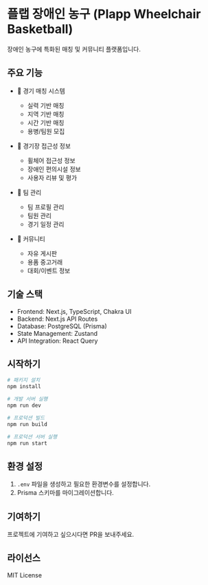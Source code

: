 # 플랩 장애인 농구 (Plapp Wheelchair Basketball)

장애인 농구에 특화된 매칭 및 커뮤니티 플랫폼입니다.

## 주요 기능

- 🏀 경기 매칭 시스템
  - 실력 기반 매칭
  - 지역 기반 매칭
  - 시간 기반 매칭
  - 용병/팀원 모집
  
- 🏢 경기장 접근성 정보
  - 휠체어 접근성 정보
  - 장애인 편의시설 정보
  - 사용자 리뷰 및 평가
  
- 👥 팀 관리
  - 팀 프로필 관리
  - 팀원 관리
  - 경기 일정 관리
  
- 💬 커뮤니티
  - 자유 게시판
  - 용품 중고거래
  - 대회/이벤트 정보

## 기술 스택

- Frontend: Next.js, TypeScript, Chakra UI
- Backend: Next.js API Routes
- Database: PostgreSQL (Prisma)
- State Management: Zustand
- API Integration: React Query

## 시작하기

```bash
# 패키지 설치
npm install

# 개발 서버 실행
npm run dev

# 프로덕션 빌드
npm run build

# 프로덕션 서버 실행
npm run start
```

## 환경 설정

1. `.env` 파일을 생성하고 필요한 환경변수를 설정합니다.
2. Prisma 스키마를 마이그레이션합니다.

## 기여하기

프로젝트에 기여하고 싶으시다면 PR을 보내주세요.

## 라이선스

MIT License 